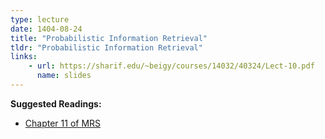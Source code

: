 ```yaml
---
type: lecture
date: 1404-08-24
title: "Probabilistic Information Retrieval"
tldr: "Probabilistic Information Retrieval"
links: 
    - url: https://sharif.edu/~beigy/courses/14032/40324/Lect-10.pdf
      name: slides
---
```


**Suggested Readings:**
- [Chapter 11 of MRS](https://nlp.stanford.edu/IR-book/pdf/11prob.pdf)
